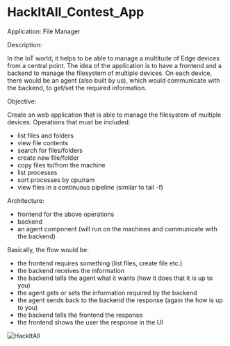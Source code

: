 # HackItAll_Contest_App

Application: File Manager

Description:

In the IoT world, it helps to be able to manage a multitude of Edge devices from a central point.
The idea of the application is to have a frontend and a backend to manage the filesystem of multiple devices.
On each device, there would be an agent (also built by us), which would communicate with the backend, to get/set the required information.

Objective:

Create an web application that is able to manage the filesystem of multiple devices.
Operations that must be included:
- list files and folders
- view file contents
- search for files/folders
- create new file/folder
- copy files to/from the machine
- list processes
- sort processes by cpu/ram
- view files in a continuous pipeline (similar to tail -f)

Architecture:

- frontend for the above operations
- backend
- an agent component (will run on the machines and communicate with the backend)

Basically, the flow would be:

- the frontend requires something (list files, create file etc.)
- the backend receives the information
- the backend tells the agent what it wants (how it does that it is up to you)
- the agent gets or sets the information required by the backend
- the agent sends back to the backend the response (again the how is up to you)
- the backend tells the frontend the response
- the frontend shows the user the response in the UI


![HackItAll](https://user-images.githubusercontent.com/100564136/163218010-1671237f-48ee-45af-aede-cdeac341bbe5.png)

